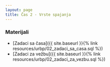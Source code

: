 ```yaml
---
layout: page
title: Čas 2 - Vrste spajanja
---
```


### Materijali
- [Zadaci sa časa]({{ site.baseurl }}{% link resources/urbp/02_zadaci_sa_casa.sql %})
- [Zadaci za vežbu]({{ site.baseurl }}{% link resources/urbp/02_zadaci_za_vezbu.sql %})
